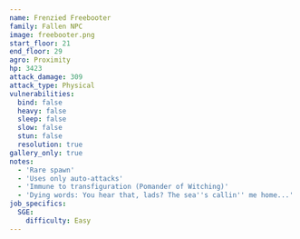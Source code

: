 ```yaml
---
name: Frenzied Freebooter
family: Fallen NPC
image: freebooter.png
start_floor: 21
end_floor: 29
agro: Proximity
hp: 3423
attack_damage: 309
attack_type: Physical
vulnerabilities:
  bind: false
  heavy: false
  sleep: false
  slow: false
  stun: false
  resolution: true
gallery_only: true
notes:
  - 'Rare spawn'
  - 'Uses only auto-attacks'
  - 'Immune to transfiguration (Pomander of Witching)'
  - 'Dying words: You hear that, lads? The sea''s callin'' me home...'
job_specifics:
  SGE:
    difficulty: Easy
---
```

